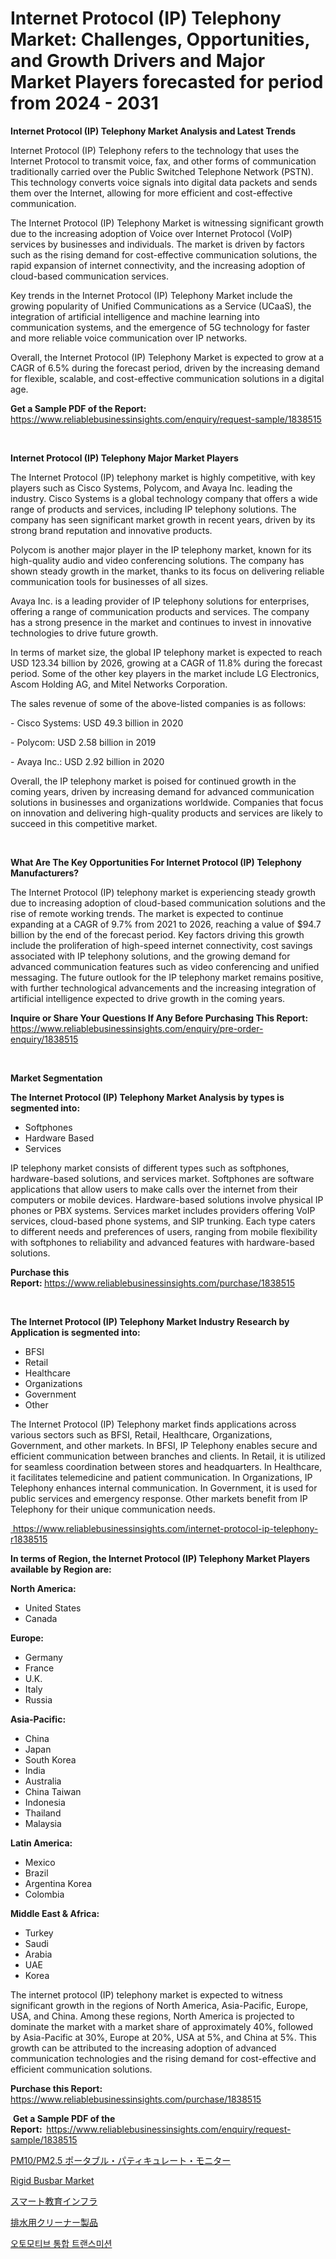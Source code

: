 <p><h1>Internet Protocol (IP) Telephony Market: Challenges, Opportunities, and Growth Drivers and Major Market Players forecasted for period from 2024 - 2031</h1></p><p><strong>Internet Protocol (IP) Telephony Market Analysis and Latest Trends</strong></p>
<p><p>Internet Protocol (IP) Telephony refers to the technology that uses the Internet Protocol to transmit voice, fax, and other forms of communication traditionally carried over the Public Switched Telephone Network (PSTN). This technology converts voice signals into digital data packets and sends them over the Internet, allowing for more efficient and cost-effective communication.</p><p>The Internet Protocol (IP) Telephony Market is witnessing significant growth due to the increasing adoption of Voice over Internet Protocol (VoIP) services by businesses and individuals. The market is driven by factors such as the rising demand for cost-effective communication solutions, the rapid expansion of internet connectivity, and the increasing adoption of cloud-based communication services.</p><p>Key trends in the Internet Protocol (IP) Telephony Market include the growing popularity of Unified Communications as a Service (UCaaS), the integration of artificial intelligence and machine learning into communication systems, and the emergence of 5G technology for faster and more reliable voice communication over IP networks.</p><p>Overall, the Internet Protocol (IP) Telephony Market is expected to grow at a CAGR of 6.5% during the forecast period, driven by the increasing demand for flexible, scalable, and cost-effective communication solutions in a digital age.</p></p>
<p><strong>Get a Sample PDF of the Report:&nbsp;</strong> <a href="https://www.reliablebusinessinsights.com/enquiry/request-sample/1838515">https://www.reliablebusinessinsights.com/enquiry/request-sample/1838515</a></p>
<p>&nbsp;</p>
<p><strong>Internet Protocol (IP) Telephony Major Market Players</strong></p>
<p><p>The Internet Protocol (IP) telephony market is highly competitive, with key players such as Cisco Systems, Polycom, and Avaya Inc. leading the industry. Cisco Systems is a global technology company that offers a wide range of products and services, including IP telephony solutions. The company has seen significant market growth in recent years, driven by its strong brand reputation and innovative products.</p><p>Polycom is another major player in the IP telephony market, known for its high-quality audio and video conferencing solutions. The company has shown steady growth in the market, thanks to its focus on delivering reliable communication tools for businesses of all sizes.</p><p>Avaya Inc. is a leading provider of IP telephony solutions for enterprises, offering a range of communication products and services. The company has a strong presence in the market and continues to invest in innovative technologies to drive future growth.</p><p>In terms of market size, the global IP telephony market is expected to reach USD 123.34 billion by 2026, growing at a CAGR of 11.8% during the forecast period. Some of the other key players in the market include LG Electronics, Ascom Holding AG, and Mitel Networks Corporation.</p><p>The sales revenue of some of the above-listed companies is as follows:</p><p>- Cisco Systems: USD 49.3 billion in 2020</p><p>- Polycom: USD 2.58 billion in 2019</p><p>- Avaya Inc.: USD 2.92 billion in 2020</p><p>Overall, the IP telephony market is poised for continued growth in the coming years, driven by increasing demand for advanced communication solutions in businesses and organizations worldwide. Companies that focus on innovation and delivering high-quality products and services are likely to succeed in this competitive market.</p></p>
<p>&nbsp;</p>
<p><strong>What Are The Key Opportunities For Internet Protocol (IP) Telephony Manufacturers?</strong></p>
<p><p>The Internet Protocol (IP) telephony market is experiencing steady growth due to increasing adoption of cloud-based communication solutions and the rise of remote working trends. The market is expected to continue expanding at a CAGR of 9.7% from 2021 to 2026, reaching a value of $94.7 billion by the end of the forecast period. Key factors driving this growth include the proliferation of high-speed internet connectivity, cost savings associated with IP telephony solutions, and the growing demand for advanced communication features such as video conferencing and unified messaging. The future outlook for the IP telephony market remains positive, with further technological advancements and the increasing integration of artificial intelligence expected to drive growth in the coming years.</p></p>
<p><strong>Inquire or Share Your Questions If Any Before Purchasing This Report:</strong> <a href="https://www.reliablebusinessinsights.com/enquiry/pre-order-enquiry/1838515">https://www.reliablebusinessinsights.com/enquiry/pre-order-enquiry/1838515</a></p>
<p>&nbsp;</p>
<p><strong>Market Segmentation</strong></p>
<p><strong>The Internet Protocol (IP) Telephony Market Analysis by types is segmented into:</strong></p>
<p><ul><li>Softphones</li><li>Hardware Based</li><li>Services</li></ul></p>
<p><p>IP telephony market consists of different types such as softphones, hardware-based solutions, and services market. Softphones are software applications that allow users to make calls over the internet from their computers or mobile devices. Hardware-based solutions involve physical IP phones or PBX systems. Services market includes providers offering VoIP services, cloud-based phone systems, and SIP trunking. Each type caters to different needs and preferences of users, ranging from mobile flexibility with softphones to reliability and advanced features with hardware-based solutions.</p></p>
<p><strong>Purchase this Report:&nbsp;</strong><a href="https://www.reliablebusinessinsights.com/purchase/1838515">https://www.reliablebusinessinsights.com/purchase/1838515</a></p>
<p>&nbsp;</p>
<p><strong>The Internet Protocol (IP) Telephony Market Industry Research by Application is segmented into:</strong></p>
<p><ul><li>BFSI</li><li>Retail</li><li>Healthcare</li><li>Organizations</li><li>Government</li><li>Other</li></ul></p>
<p><p>The Internet Protocol (IP) Telephony market finds applications across various sectors such as BFSI, Retail, Healthcare, Organizations, Government, and other markets. In BFSI, IP Telephony enables secure and efficient communication between branches and clients. In Retail, it is utilized for seamless coordination between stores and headquarters. In Healthcare, it facilitates telemedicine and patient communication. In Organizations, IP Telephony enhances internal communication. In Government, it is used for public services and emergency response. Other markets benefit from IP Telephony for their unique communication needs.</p></p>
<p><a href="https://www.reliablebusinessinsights.com/internet-protocol-ip-telephony-r1838515">&nbsp;https://www.reliablebusinessinsights.com/internet-protocol-ip-telephony-r1838515</a></p>
<p><strong>In terms of Region, the Internet Protocol (IP) Telephony Market Players available by Region are:</strong></p>
<p>
    <p> <strong> North America: </strong>
        <ul>
            <li>United States</li>
            <li>Canada</li>
        </ul>
        </p> 
    <p> <strong> Europe: </strong>
        <ul>
            <li>Germany</li>
            <li>France</li>
            <li>U.K.</li>
            <li>Italy</li>
            <li>Russia</li>
        </ul>
        </p> 
    <p> <strong> Asia-Pacific: </strong>
        <ul>
            <li>China</li>
            <li>Japan</li>
            <li>South Korea</li>
            <li>India</li>
            <li>Australia</li>
            <li>China Taiwan</li>
            <li>Indonesia</li>
            <li>Thailand</li>
            <li>Malaysia</li>
        </ul>
        </p> 
    <p> <strong> Latin America: </strong>
        <ul>
            <li>Mexico</li>
            <li>Brazil</li>
            <li>Argentina Korea</li>
            <li>Colombia</li>
        </ul>
        </p> 
    <p> <strong> Middle East & Africa: </strong>
        <ul>
            <li>Turkey</li>
            <li>Saudi</li>
            <li>Arabia</li>
            <li>UAE</li>
            <li>Korea</li>
        </ul>
    </p>
    </p>
<p><p>The internet protocol (IP) telephony market is expected to witness significant growth in the regions of North America, Asia-Pacific, Europe, USA, and China. Among these regions, North America is projected to dominate the market with a market share of approximately 40%, followed by Asia-Pacific at 30%, Europe at 20%, USA at 5%, and China at 5%. This growth can be attributed to the increasing adoption of advanced communication technologies and the rising demand for cost-effective and efficient communication solutions.</p></p>
<p><strong>Purchase this Report: </strong><a href="https://www.reliablebusinessinsights.com/purchase/1838515">https://www.reliablebusinessinsights.com/purchase/1838515</a></p>
<p>&nbsp;<strong>Get a Sample PDF of the Report:&nbsp;&nbsp;</strong><a href="https://www.reliablebusinessinsights.com/enquiry/request-sample/1838515">https://www.reliablebusinessinsights.com/enquiry/request-sample/1838515</a></p>
<p><strong></strong></p>
<p><p><a href="https://medium.com/@amal.rattrout/pm10-%E3%83%9D%E3%83%BC%E3%82%BF%E3%83%96%E3%83%AB%E7%B2%92%E5%AD%90%E3%83%A2%E3%83%8B%E3%82%BF%E3%83%BC%E5%B8%82%E5%A0%B4%E5%B1%95%E6%9C%9B-%E5%AE%8C%E5%85%A8%E3%81%AA%E7%94%A3%E6%A5%AD%E5%88%86%E6%9E%90-2024%E5%B9%B4%E3%81%8B%E3%82%892031%E5%B9%B4%E3%81%BE%E3%81%A7-933e8be53212">PM10/PM2.5 ポータブル・パティキュレート・モニター</a></p><p><a href="https://github.com/vimar16th/Market-Research-Report-List-5/blob/main/rigid-busbar-market.md">Rigid Busbar Market</a></p><p><a href="https://github.com/marbadji/Market-Research-Report-List-2/blob/main/5173463151779.md">スマート教育インフラ</a></p><p><a href="https://medium.com/@kimalker_178/%E6%B5%84%E5%8C%96%E6%A7%BD%E5%B8%82%E5%A0%B4%E3%81%AB%E3%81%8A%E3%81%91%E3%82%8B%E3%82%AF%E3%83%AA%E3%83%BC%E3%83%8A%E3%83%BC%E8%A3%BD%E5%93%81%E3%81%AE%E5%B8%82%E5%A0%B4%E8%AA%BF%E6%9F%BB%E3%83%AC%E3%83%9D%E3%83%BC%E3%83%88%E3%81%AB%E3%81%AF-2024%E5%B9%B4%E3%81%8B%E3%82%892031%E5%B9%B4%E3%81%BE%E3%81%A7%E3%81%AE%E4%BA%88%E6%B8%AC%E3%81%AB%E3%82%88%E3%82%8B%E5%B8%82%E5%A0%B4%E8%A6%8F%E6%A8%A1-%E3%82%B7%E3%82%A7%E3%82%A2-%E6%88%90%E9%95%B7%E7%8E%87-%E4%BA%88%E6%B8%AC%E5%80%A4-cagr-%E3%81%AE%E5%88%86%E6%9E%90%E3%81%8C%E5%90%AB%E3%81%BE%E3%82%8C%E3%81%A6%E3%81%84%E3%81%BE%E3%81%99-076d95bd8f8d">排水用クリーナー製品</a></p><p><a href="https://medium.com/@kimwiegand/%EC%9E%90%EB%8F%99%EC%B0%A8-%ED%86%B5%ED%95%A9-%EB%B3%80%EC%86%8D%EA%B8%B0-%EC%82%B0%EC%97%85%EC%97%90-%EB%8C%80%ED%95%9C-%ED%86%B5%EC%B0%B0-2031%EB%85%84%EA%B9%8C%EC%A7%80%EC%9D%98-%EC%8B%9C%EC%9E%A5-%EC%9E%AC%EB%AC%B4-%EC%83%81%ED%99%A9-%EC%8B%9C%EC%9E%A5-%EA%B7%9C%EB%AA%A8-%EB%B0%8F-%EC%88%98%EC%9D%B5-%EB%B6%84%EC%84%9D-092f8aca62ab">오토모티브 통합 트랜스미션</a></p></p>